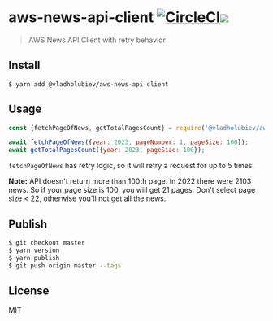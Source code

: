 # aws-news-api-client [![CircleCI](https://circleci.com/gh/vladgolubev/aws-news-api-client/tree/master.svg?style=svg)](https://circleci.com/gh/shelfio/aws-news-api-client/tree/master)![](https://img.shields.io/badge/code_style-prettier-ff69b4.svg)

> AWS News API Client with retry behavior

## Install

```
$ yarn add @vladholubiev/aws-news-api-client
```

## Usage

```js
const {fetchPageOfNews, getTotalPagesCount} = require('@vladholubiev/aws-news-api-client');

await fetchPageOfNews({year: 2023, pageNumber: 1, pageSize: 100});
await getTotalPagesCount({year: 2023, pageSize: 100});
```

`fetchPageOfNews` has retry logic, so it will retry a request for up to 5 times.

**Note:** API doesn't return more than 100th page. In 2022 there were 2103 news. So if your page size is 100, you will get 21 pages.
Don't select page size < 22, otherwise you'll not get all the news.

## Publish

```sh
$ git checkout master
$ yarn version
$ yarn publish
$ git push origin master --tags
```

## License

MIT
